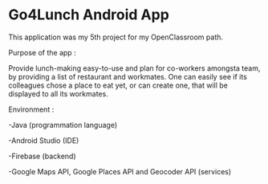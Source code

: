 # Go4Lunch Android App

This application was my 5th project for my OpenClassroom path. 

Purpose of the app :  

Provide lunch-making easy-to-use and plan for co-workers amongsta team, by providing a list of restaurant and workmates. One can easily see if its colleagues chose a place to eat yet, or can create
one, that will be displayed to all its workmates.



Environment : 

-Java (programmation language)

-Android Studio (IDE)

-Firebase (backend)

-Google Maps API, Google Places API and Geocoder API (services)
